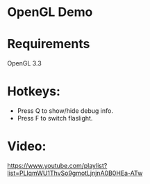 # OpenGL Demo

# Requirements
OpenGL 3.3

# Hotkeys:
* Press Q to show/hide debug info.
* Press F to switch flaslight.

# Video:
https://www.youtube.com/playlist?list=PLlqmWU1ThvSo9gmotLjnjnA0B0HEa-ATw
